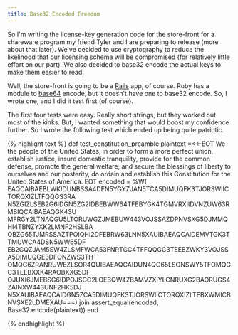 ```yaml
---
title: Base32 Encoded Freedom
---
```

So I'm writing the license-key generation code for the store-front for a
shareware program my friend Tyler and I are preparing to release (more about
that later). We've decided to use cryptography to reduce the likelihood that
our licensing schema will be compromised (for relatively little effort on our
part). We also decided to base32 encode the actual keys to make them easier to
read.

Well, the store-front is going to be a [Rails][1] app, of course. Ruby has a
module to [base64][2] encode, but it doesn't have one to base32 encode. So, I
wrote one, and I did it test first (of course).

The first four tests were easy. Really short strings, but they worked out most
of the kinks. But, I wanted something that would boost my confidence further.
So I wrote the following test which ended up being quite patriotic.

{% highlight text %}
def test_constitution_preamble
  plaintext =<<-EOT
    We the people of the United States, in order to form a more perfect union,
    establish justice, insure domestic tranquility, provide for the common
    defense, promote the general welfare, and secure the blessings of liberty
    to ourselves and our posterity, do ordain and establish this Constitution
    for the United States of America.
  EOT
  encoded = %W(
    EAQCAIBAEBLWKIDUNBSSA4DFN5YGYZJAN5TCA5DIMUQFK3TJORSWIICTORQXIZLTFQQGS3RA
    N5ZGIZLSEB2G6IDGN5ZG2IDBEBWW64TFEBYGK4TGMVRXIIDVNZUW63RMBIQCAIBAEAQGK43U
    MFRGY2LTNAQGU5LTORUWGZJMEBUW443VOJSSAZDPNVSXG5DJMMQHI4TBNZYXK2LMNF2HSLBA
    OBZG65TJMRSSAZTPOIQHI2DFEBRW63LNN5XAUIBAEAQCAIDEMVTGK3TTMUWCA4DSN5WW65DF
    EB2GQZJAM5SW4ZLSMFWCA53FNRTGC4TFFQQGC3TEEBZWKY3VOJSSA5DIMUQGE3DFONZWS3TH
    OMQG6ZRANRUWEZLSOR4QUIBAEAQCAIDUN4QG65LSONSWY5TFOMQGC3TEEBXXK4RAOBXXG5DF
    OJUXI6JMEBSG6IDPOJSGC2LOEBQW4ZBAMVZXIYLCNRUXG2BAORUGS4ZAINXW443UNF2HK5DJ
    N5XAUIBAEAQCAIDGN5ZCA5DIMUQFK3TJORSWIICTORQXIZLTEBXWMICBNVSXE2LDMEXAU===).join
  assert_equal(encoded, Base32.encode(plaintext))
end

{% endhighlight %}

   [1]: http://www.rubyonrails.com

   [2]: http://ruby-doc.org/stdlib/libdoc/base64/rdoc/index.html

